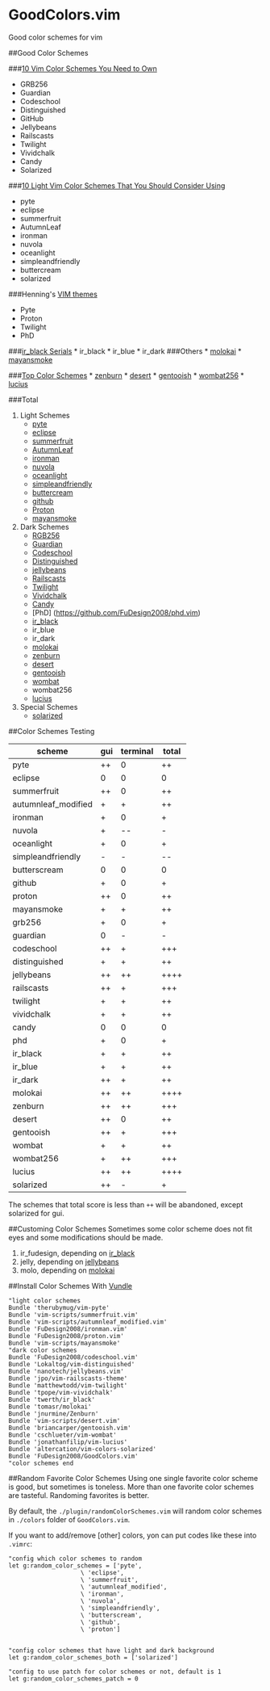 GoodColors.vim
==============

Good color schemes for vim


##Good Color Schemes


###[10 Vim Color Schemes You Need to Own](http://www.vimninjas.com/2012/08/26/10-vim-color-schemes-you-need-to-own/)

* GRB256
* Guardian
* Codeschool
* Distinguished
* GitHub
* Jellybeans
* Railscasts
* Twilight
* Vividchalk
* Candy
* Solarized

###[10 Light Vim Color Schemes That You Should Consider Using](http://www.vimninjas.com/2012/09/14/10-light-colors/)

* pyte
* eclipse
* summerfruit
* AutumnLeaf
* ironman
* nuvola
* oceanlight
* simpleandfriendly
* buttercream
* solarized

###Henning's [VIM themes](http://leetless.de/vim.html)

* Pyte
* Proton
* Twilight
* PhD

###[ir_black Serials](http://www.github.com/twerth/ir_black)
    * ir_black
    * ir_blue
    * ir_dark
###Others
    * [molokai](http://www.github.com/tomasr/molokai)
    * [mayansmoke](https://github.com/vim-scripts/mayansmoke)

###[Top Color Schemes](http://www.vim.org/scripts/script_search_results.php?keywords=&script_type=color+scheme&order_by=rating&direction=descending&search=search)
    * [zenburn](https://github.com/jnurmine/Zenburn)
    * [desert](https://github.com/vim-scripts/desert.vim)
    * [gentooish](https://github.com/briancarper/gentooish.vim)
    * [wombat256](https://github.com/FuDesign2008/vim-wombat256i)
    * [lucius](https://github.com/jonathanfilip/vim-lucius)

###Total

1. Light Schemes
    * [pyte](https://github.com/therubymug/vim-pyte)
    * [eclipse](https://github.com/vim-scripts/eclipse.vim)
    * [summerfruit](https://github.com/vim-scripts/summerfruit.vim)
    * [AutumnLeaf](https://github.com/vim-scripts/autumnleaf_modified.vim)
    * [ironman](https://github.com/vim-scripts/ironman.vim)
    * [nuvola](https://github.com/vim-scripts/nuvola.vim)
    * [oceanlight](https://github.com/vim-scripts/oceanlight)
    * [simpleandfriendly](https://github.com/vim-scripts/simpleandfriendly.vim)
    * [buttercream](https://github.com/FuDesign2008/buttercream.vim)
    * [github](https://github.com/FuDesign2008/github.vim)
    * [Proton](https://github.com/FuDesign2008/proton.vim)
    * [mayansmoke](https://github.com/vim-scripts/mayansmoke)
1. Dark Schemes
    * [RGB256](https://github.com/alindeman/grb256)
    * [Guardian](https://github.com/FuDesign2008/guardian.vim)
    * [Codeschool](https://github.com/FuDesign2008/codeschool.vim)
    * [Distinguished](https://github.com/Lokaltog/vim-distinguished)
    * [jellybeans](http://www.github.com/nanotech/jellybeans.vim)
    * [Railscasts](https://github.com/jpo/vim-railscasts-theme)
    * [Twilight](https://github.com/matthewtodd/vim-twilight)
    * [Vividchalk](https://github.com/tpope/vim-vividchalk)
    * [Candy](https://github.com/vim-scripts/candy.vim)
    * [PhD] (https://github.com/FuDesign2008/phd.vim)
    * [ir_black](http://www.github.com/twerth/ir_black)
    * ir_blue
    * ir_dark
    * [molokai](http://www.github.com/tomasr/molokai)
    * [zenburn](https://github.com/jnurmine/Zenburn)
    * [desert](https://github.com/vim-scripts/desert.vim)
    * [gentooish](https://github.com/briancarper/gentooish.vim)
    * [wombat](https://github.com/cschlueter/vim-wombat)
    * wombat256
    * [lucius](https://github.com/jonathanfilip/vim-lucius)
1. Special Schemes
    * [solarized](https://github.com/altercation/vim-colors-solarized)

##Color Schemes Testing

scheme              |gui  |terminal |total
--------------------|-----|---------|------
pyte                |++   |0        |++
eclipse             |0    |0        |0
summerfruit         |++   |0        |++
autumnleaf_modified |+    |+        |++
ironman             |+    |0        |+
nuvola              |+    |--       |-
oceanlight          |+    |0        |+
simpleandfriendly   |-    |-        |--
butterscream        |0    |0        |0
github              |+    |0        |+
proton              |++   |0        |++
mayansmoke          |+    |+        |++
grb256              |+    |0        |+
guardian            |0    |-        |-
codeschool          |++   |+        |+++
distinguished       |+    |+        |++
jellybeans          |++   |++       |++++
railscasts          |++   |+        |+++
twilight            |+    |+        |++
vividchalk          |+    |+        |++
candy               |0    |0        |0
phd                 |+    |0        |+
ir_black            |+    |+        |++
ir_blue             |+    |+        |++
ir_dark             |++   |+        |++
molokai             |++   |++       |++++
zenburn             |++   |++       |+++
desert              |++   |0        |++
gentooish           |++   |+        |+++
wombat              |+    |+        |++
wombat256           |+    |++       |+++
lucius              |++   |++       |++++
solarized           |++   |-        |+

The schemes that total score is less than `++` will be abandoned, except solarized for gui.

##Customing Color Schemes
Sometimes some color scheme does not fit eyes and some modifications should be made.

1. ir_fudesign, depending on [ir_black](http://www.github.com/twerth/ir_black)
1. jelly, depending on [jellybeans](http://www.github.com/nanotech/jellybeans.vim)
1. molo, depending on [molokai](http://www.github.com/tomasr/molokai)

##Install Color Schemes With [Vundle](https://github.com/gmarik/vundle)

```vim
"light color schemes
Bundle 'therubymug/vim-pyte'
Bundle 'vim-scripts/summerfruit.vim'
Bundle 'vim-scripts/autumnleaf_modified.vim'
Bundle 'FuDesign2008/ironman.vim'
Bundle 'FuDesign2008/proton.vim'
Bundle 'vim-scripts/mayansmoke'
"dark color schemes
Bundle 'FuDesign2008/codeschool.vim'
Bundle 'Lokaltog/vim-distinguished'
Bundle 'nanotech/jellybeans.vim'
Bundle 'jpo/vim-railscasts-theme'
Bundle 'matthewtodd/vim-twilight'
Bundle 'tpope/vim-vividchalk'
Bundle 'twerth/ir_black'
Bundle 'tomasr/molokai'
Bundle 'jnurmine/Zenburn'
Bundle 'vim-scripts/desert.vim'
Bundle 'briancarper/gentooish.vim'
Bundle 'cschlueter/vim-wombat'
Bundle 'jonathanfilip/vim-lucius'
Bundle 'altercation/vim-colors-solarized'
Bundle 'FuDesign2008/GoodColors.vim'
"color schemes end
```

##Random Favorite Color Schemes
Using one single favorite color scheme is good, but sometimes is toneless. More
than one favorite color schemes are tasteful. Randoming favorites is better.

By default, the `./plugin/randomColorSchemes.vim` will random color schemes in
`./colors` folder of `GoodColors.vim`.

If you want to add/remove [other] colors, yon can put codes like these into
`.vimrc`:

```vim
"config which color schemes to random
let g:random_color_schemes = ['pyte',
                    \ 'eclipse',
                    \ 'summerfruit',
                    \ 'autumnleaf_modified',
                    \ 'ironman',
                    \ 'nuvola',
                    \ 'simpleandfriendly',
                    \ 'butterscream',
                    \ 'github',
                    \ 'proton']


"config color schemes that have light and dark background
let g:random_color_schemes_both = ['solarized']

"config to use patch for color schemes or not, default is 1
let g:random_color_schemes_patch = 0
```

